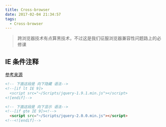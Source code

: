 ```yaml
---
title: Cross-browser
date: 2017-02-04 21:34:57
tags:
  - Cross-browser
---
```


> 跨浏览器技术有点算黑技术，不过这是我们征服浏览器兼容性问题路上的必修课
<!-- more -->

## IE 条件注释
[参考来源](http://blog.chenxu.me/post/detail?id=3ebbe61d-4a4a-46d4-8ba7-233192c1f92b)
```html
<!-- 下面这段是 向下隐藏 语法-->
<!--[if lt IE 9]>
  <script src="~/Scripts/jquery-1.9.1.min.js"></script>    
<![endif]-->

<!-- 下面这段是 向下显示 语法--> 
<!--[if gte IE 9]><!-->    
  <script src="~/Scripts/jquery-2.0.0.min.js"></script>    
<!--<![endif]-->
```
